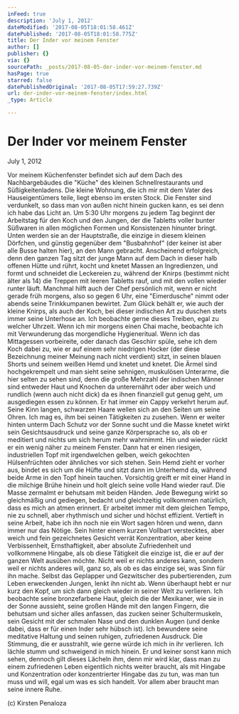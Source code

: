 ```yaml
---
inFeed: true
description: 'July 1, 2012'
dateModified: '2017-08-05T18:01:58.461Z'
datePublished: '2017-08-05T18:01:58.775Z'
title: Der Inder vor meinem Fenster
author: []
publisher: {}
via: {}
sourcePath: _posts/2017-08-05-der-inder-vor-meinem-fenster.md
hasPage: true
starred: false
datePublishedOriginal: '2017-08-05T17:59:27.739Z'
url: der-inder-vor-meinem-fenster/index.html
_type: Article

---
```

# **Der Inder vor meinem Fenster**

July 1, 2012

Vor meinem Küchenfenster befindet sich auf dem Dach des Nachbargebäudes die "Küche" des kleinen Schnellrestaurants und Süßigkeitenladens. Die kleine Wohnung, die ich mir mit dem Vater des Hauseigentümers teile, liegt ebenso im ersten Stock. Die Fenster sind verdunkelt, so dass man von außen nicht hinein gucken kann, es sei denn ich habe das Licht an. Um 5:30 Uhr morgens zu jedem Tag beginnt der Arbeitstag für den Koch und den Jungen, der die Tabletts voller bunter Süßwaren in allen möglichen Formen und Konsistenzen hinunter bringt. Unten werden sie an der Hauptstraße, die einzige in diesem kleinen Dörfchen, und günstig gegenüber dem "Busbahnhof" (der keiner ist aber alle Busse halten hier), an den Mann gebracht. Anscheinend erfolgreich, denn den ganzen Tag sitzt der junge Mann auf dem Dach in dieser halb offenen Hütte und rührt, kocht und knetet Massen an Ingredienzen, und formt und schneidet die Leckereien zu, während der Knirps (bestimmt nicht älter als 14) die Treppen mit leeren Tabletts rauf, und mit den vollen wieder runter läuft. Manchmal hilft auch der Chef persönlich mit, wenn er nicht gerade früh morgens, also so gegen 6 Uhr, eine "Eimerdusche" nimmt oder abends seine Trinkkumpanen bewirtet. Zum Glück behält er, wie auch der kleine Knirps, als auch der Koch, bei dieser indischen Art zu duschen stets immer seine Unterhose an. Ich beobachte gerne dieses Treiben, egal zu welcher Uhrzeit. Wenn ich mir morgens einen Chai mache, beobachte ich mit Verwunderung das morgendliche Hygieneritual. Wenn ich das Mittagessen vorbeireite, oder danach das Geschirr spüle, sehe ich dem Koch dabei zu, wie er auf einem sehr niedrigen Hocker (der diese Bezeichnung meiner Meinung nach nicht verdient) sitzt, in seinen blauen Shorts und seinem weißen Hemd und knetet und knetet. Die Ärmel sind hochgekrempelt und man sieht seine sehnigen, muskulösen Unterarme, die hier selten zu sehen sind, denn die große Mehrzahl der indischen Männer sind entweder Haut und Knochen da unterernährt oder aber weich und rundlich (wenn auch nicht dick) da es ihnen finanziell gut genug geht, um ausgediegen essen zu können. Er hat immer ein Cappy verkehrt herum auf. Seine Kinn langen, schwarzen Haare wellen sich an den Seiten um seine Ohren. Ich mag es, ihm bei seinen Tätigkeiten zu zusehen. Wenn er weiter hinten unterm Dach Schutz vor der Sonne sucht und die Masse knetet wirkt sein Gesichtsausdruck und seine ganze Körpersprache so, als ob er meditiert und nichts um sich herum mehr wahrnimmt. Hin und wieder rückt er ein wenig näher zu meinem Fenster. Dann hat er einen riesigen, industriellen Topf mit irgendwelchen gelben, weich gekochten Hülsenfrüchten oder ähnliches vor sich stehen. Sein Hemd zieht er vorher aus, bindet es sich um die Hüfte und sitzt dann im Unterhemd da, während beide Arme in den Topf hinein tauchen. Vorsichtig greift er mit einer Hand in die milchige Brühe hinein und holt gleich seine volle Hand wieder rauf. Die Masse zermalmt er behutsam mit beiden Händen. Jede Bewegung wirkt so gleichmäßig und gediegen, bedacht und gleichzeitig vollkommen natürlich, dass es mich an atmen erinnert. Er arbeitet immer mit dem gleichen Tempo, nie zu schnell, aber rhythmisch und sicher und höchst effizient. Vertieft in seine Arbeit, habe ich ihn noch nie ein Wort sagen hören und wenn, dann immer nur das Nötige. Sein hinter einem kurzen Vollbart verstecktes, aber weich und fein gezeichnetes Gesicht verrät Konzentration, aber keine Verbissenheit, Ernsthaftigkeit, aber absolute Zufriedenheit und vollkommene Hingabe, als ob diese Tätigkeit die einzige ist, die er auf der ganzen Welt ausüben möchte. Nicht weil er nichts anderes kann, sondern weil er nichts anderes will, ganz so, als ob es das einzige sei, was Sinn für ihn mache. Selbst das Geplapper und Gezwitscher des pubertierenden, zum Leben erweckenden Jungen, lenkt ihn nicht ab. Wenn überhaupt hebt er nur kurz den Kopf, um sich dann gleich wieder in seiner Welt zu verlieren. Ich beobachte seine bronzefarbene Haut, gleich die der Mexikaner, wie sie in der Sonne aussieht, seine großen Hände mit den langen Fingern, die behutsam und sicher alles anfassen, das zucken seiner Schultermuskeln, sein Gesicht mit der schmalen Nase und den dunklen Augen (und denke dabei, dass er für einen Inder sehr hübsch ist). Ich bewundere seine meditative Haltung und seinen ruhigen, zufriedenen Ausdruck. Die Stimmung, die er ausstrahlt, wie gerne würde ich mich in ihr verlieren. Ich lächle stumm und schweigend in mich hinein. Er und keiner sonst kann mich sehen, dennoch gilt dieses Lächeln ihm, denn mir wird klar, dass man zu einem zufriedenen Leben eigentlich nichts weiter braucht, als mit Hingabe und Konzentration oder konzentrierter Hingabe das zu tun, was man tun muss und will, egal um was es sich handelt. Vor allem aber braucht man seine innere Ruhe.

(c) Kirsten Penaloza